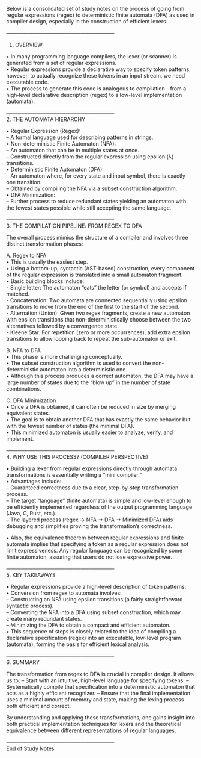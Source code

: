 Below is a consolidated set of study notes on the process of going from regular expressions (regex) to deterministic finite automata (DFA) as used in compiler design, especially in the construction of efficient lexers.

─────────────────────────────  
1. OVERVIEW

• In many programming language compilers, the lexer (or scanner) is generated from a set of regular expressions.  
• Regular expressions provide a declarative way to specify token patterns; however, to actually recognize these tokens in an input stream, we need executable code.  
• The process to generate this code is analogous to compilation—from a high‐level declarative description (regex) to a low-level implementation (automata).

─────────────────────────────  
2. THE AUTOMATA HIERARCHY

• Regular Expression (Regex):  
  – A formal language used for describing patterns in strings.  
• Non-deterministic Finite Automaton (NFA):  
  – An automaton that can be in multiple states at once.  
  – Constructed directly from the regular expression using epsilon (λ) transitions.  
• Deterministic Finite Automaton (DFA):  
  – An automaton where, for every state and input symbol, there is exactly one transition.  
  – Obtained by compiling the NFA via a subset construction algorithm.  
• DFA Minimization:  
  – Further process to reduce redundant states yielding an automaton with the fewest states possible while still accepting the same language.

─────────────────────────────  
3. THE COMPILATION PIPELINE: FROM REGEX TO DFA

The overall process mimics the structure of a compiler and involves three distinct transformation phases:

A. Regex to NFA  
  • This is usually the easiest step.  
  • Using a bottom-up, syntactic (AST-based) construction, every component of the regular expression is translated into a small automaton fragment.  
  • Basic building blocks include:  
    - Single letter: The automaton “eats” the letter (or symbol) and accepts if matched.  
    - Concatenation: Two automata are connected sequentially using epsilon transitions to move from the end of the first to the start of the second.  
    - Alternation (Union): Given two regex fragments, create a new automaton with epsilon transitions that non-deterministically choose between the two alternatives followed by a convergence state.  
    - Kleene Star: For repetition (zero or more occurrences), add extra epsilon transitions to allow looping back to repeat the sub-automaton or exit.
    
B. NFA to DFA  
  • This phase is more challenging conceptually.  
  • The subset construction algorithm is used to convert the non-deterministic automaton into a deterministic one.  
  • Although this process produces a correct automaton, the DFA may have a large number of states due to the “blow up” in the number of state combinations.
  
C. DFA Minimization  
  • Once a DFA is obtained, it can often be reduced in size by merging equivalent states.  
  • The goal is to obtain another DFA that has exactly the same behavior but with the fewest number of states (the minimal DFA).  
  • This minimized automaton is usually easier to analyze, verify, and implement.

─────────────────────────────  
4. WHY USE THIS PROCESS? (COMPILER PERSPECTIVE)

• Building a lexer from regular expressions directly through automata transformations is essentially writing a “mini compiler.”  
• Advantages include:  
  – Guaranteed correctness due to a clear, step-by-step transformation process.  
  – The target “language” (finite automata) is simple and low-level enough to be efficiently implemented regardless of the output programming language (Java, C, Rust, etc.).  
  – The layered process (regex → NFA → DFA → Minimized DFA) aids debugging and simplifies proving the transformation’s correctness.
  
• Also, the equivalence theorem between regular expressions and finite automata implies that specifying a token as a regular expression does not limit expressiveness. Any regular language can be recognized by some finite automaton, assuring that users do not lose expressive power.

─────────────────────────────  
5. KEY TAKEAWAYS

• Regular expressions provide a high-level description of token patterns.  
• Conversion from regex to automata involves:  
  – Constructing an NFA using epsilon transitions (a fairly straightforward syntactic process).  
  – Converting the NFA into a DFA using subset construction, which may create many redundant states.  
  – Minimizing the DFA to obtain a compact and efficient automaton.  
• This sequence of steps is closely related to the idea of compiling a declarative specification (regex) into an executable, low-level program (automata), forming the basis for efficient lexical analysis.

─────────────────────────────  
6. SUMMARY

The transformation from regex to DFA is crucial in compiler design. It allows us to:
   – Start with an intuitive, high-level language for specifying tokens.
   – Systematically compile that specification into a deterministic automaton that acts as a highly efficient recognizer.
   – Ensure that the final implementation uses a minimal amount of memory and state, making the lexing process both efficient and correct.

By understanding and applying these transformations, one gains insight into both practical implementation techniques for lexers and the theoretical equivalence between different representations of regular languages.

─────────────────────────────  
End of Study Notes